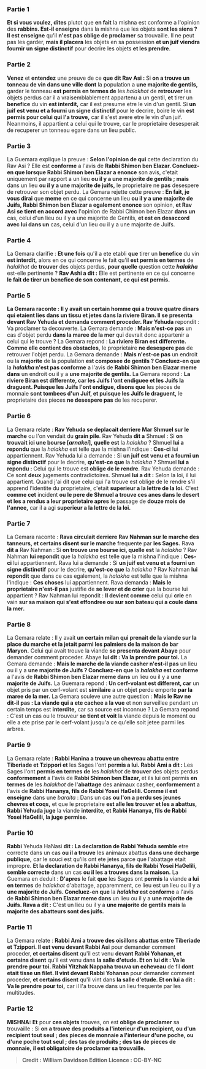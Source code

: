 
### Partie 1
<b>Et si vous voulez, dites</b> plutot que <b>en fait</b> la mishna est conforme a l'opinion des <b>rabbins. Est-il enseigne</b> dans la mishna que les objets <b>sont les siens ? Il est enseigne</b> qu'il <b>n'est pas oblige de proclamer</b> sa trouvaille. Il ne peut pas les garder, <b>mais il placera</b> les objets en sa possession <b>et un juif viendra fournir un signe distinctif</b> pour decrire les objets <b>et les prendre</b>.

### Partie 2
<b>Venez</b> et <b>entendez</b> une preuve de ce <b>que dit Rav Asi : </b> Si <b>on a trouve un tonneau de vin dans une ville dont</b> la population a <b>une majorite de gentils,</b> garder le tonneau <b>est permis en termes de</b> les <i>halakhot</i> de <b>retrouver</b> les objets perdus car il a vraisemblablement appartenu a un gentil, <b>et</b> tirer un <b>benefice</b> du vin <b>est interdit,</b> car il est presume etre le vin d'un gentil. Si <b>un juif est venu et a fourni un signe distinctif</b> pour le decrire, boire</b> le vin <b>est permis pour celui qui l'a trouve,</b> car il s'est avere etre le vin d'un juif. Neanmoins, il appartient a celui qui le trouve, car le proprietaire desesperait de recuperer un tonneau egare dans un lieu public.

### Partie 3
La Guemara explique la preuve : <b>Selon l'opinion de qui</b> cette declaration du Rav Asi ? Elle est <b>conforme</b> a l'avis de <b>Rabbi Shimon ben Elazar. Concluez-en que lorsque Rabbi Shimon ben Elazar a enonce</b> son avis, c'etait uniquement par rapport a un lieu <b>ou il y a une majorite de gentils ; mais</b> dans un lieu <b>ou il y a une majorite de juifs,</b> le proprietaire ne <b>pas</b> desespere de retrouver son objet perdu. La Gemara rejette cette preuve : <b>En fait, je vous dirai</b> que <b>meme</b> en ce qui concerne un lieu <b>ou il y a une majorite de Juifs, Rabbi Shimon ben Elazar a egalement enonce</b> son opinion, <b>et Rav Asi se tient en accord avec</b> l'opinion de Rabbi Chimon ben Elazar <b>dans un</b> cas, celui d'un lieu ou il y a une majorite de Gentils, <b>et est en desaccord avec lui dans un</b> cas, celui d'un lieu ou il y a une majorite de Juifs.

### Partie 4
La Gemara clarifie : <b>Et une fois</b> qu'il a ete etabli <b>que</b> tirer un <b>benefice</b> du vin <b>est interdit,</b> alors en ce qui concerne le fait qu'il <b>est permis en termes</b> de <i>halakhot</i> de <b>trouver</b> des objets perdus, <b>pour quelle</b> question cette <b><i>halakha</i></b> est-elle pertinente ? <b>Rav Ashi a dit :</b> Elle est pertinente en ce qui concerne <b>le fait de tirer un benefice de <b>son contenant,</b> ce qui est permis.

### Partie 5
La Gemara raconte : Il y avait <b>un certain homme qui a trouve quatre dinars qui etaient lies dans un tissu et jetes dans la riviere Biran. Il se presenta devant Rav Yehuda</b> et demanda comment proceder. Rav Yehuda</b> repondit : Va proclamer</b> ta decouverte. La Gemara demande : <b>Mais n'est-ce pas</b> un cas d'objet perdu <b>dans la maree de la mer</b> qui devrait donc appartenir a celui qui le trouve ? La Gemara repond : <b>La riviere Biran est differente. Comme elle contient des obstacles,</b> le proprietaire <b>ne desespere pas</b> de retrouver l'objet perdu. La Gemara demande : <b>Mais n'est-ce pas</b> un endroit ou la <b>majorite</b> de la population <b>est composee de gentils ? Concluez-en que</b> la <b><i>halakha</i> n'est pas conforme</b> a l'avis de <b>Rabbi Shimon ben Elazar meme dans</b> un endroit ou il y a <b>une majorite de gentils.</b> La Gemara repond : <b>La riviere Biran est differente, car les Juifs l'ont endiguee et les Juifs la draguent. Puisque les Juifs l'ont endigue, disons que</b> les pieces de monnaie <b>sont tombees d'un Juif, et puisque les Juifs le draguent,</b> le proprietaire des pieces <b>ne desespere pas</b> de les recuperer.

### Partie 6
La Gemara relate : <b>Rav Yehuda se deplacait derriere Mar Shmuel sur le marche</b> ou l'on vendait du <b>grain pile</b>. Rav Yehuda <b>dit a</b> Shmuel : Si <b>on trouvait ici une bourse [<i>arnakei</i>], quelle est</b> la <i>halakha</i> ? Shmuel <b>lui a repondu</b> que la <i>halakha</i> est telle que la mishna l'indique : <b>Ces-ci</b> lui appartiennent.</b> Rav Yehuda lui a demande : Si <b>un juif est venu et a fourni un signe distinctif</b> pour le decrire, <b>qu'est-ce que</b> la <i>halakha</i> ? Shmuel <b>lui a repondu : </b> Celui qui le trouve est <b>oblige de le rendre</b>. Rav Yehuda demande : Ce sont <b>deux</b> jugements contradictoires. Shmuel <b>lui a dit :</b> Selon la loi, il lui appartient. Quand j'ai dit que celui qui l'a trouve est oblige de le rendre s'il apprend l'identite du proprietaire, c'etait <b>superieur a la lettre de la loi.</b> C'est <b>comme cet</b> incident <b>ou le pere de Shmuel a trouve ces anes dans le desert et les a rendus a leur proprietaire apres</b> le passage de <b>douze mois de l'annee,</b> car il a agi <b>superieur a la lettre de la loi.</b>

### Partie 7
La Gemara raconte : <b>Rava circulait derriere Rav Nahman sur le marche des tanneurs, et certains disent sur le marche</b> frequente par <b>les Sages.</b> Rava <b>dit a</b> Rav Nahman : Si <b>on trouve une bourse ici, quelle est</b> la <i>halakha</i> ? Rav Nahman <b>lui repondit</b> que la <i>halakha</i> est telle que la mishna l'indique : <b>Ces-ci</b> lui appartiennent.</b> Rava lui a demande : Si <b>un juif est venu et a fourni un signe distinctif</b> pour le decrire, <b>qu'est-ce que</b> la <i>halakha</i> ? Rav Nahman <b>lui repondit</b> que dans ce cas egalement, la <i>halakha</i> est telle que la mishna l'indique : <b>Ces choses</b> lui appartiennent.</b> Rava demanda : <b>Mais le proprietaire n'est-il pas</b> justifie de <b>se lever et de crier</b> que la bourse lui appartient ? Rav Nahman lui repondit : <b>Il devient comme</b> celui qui <b>crie</b> en vain <b>sur sa maison qui s'est effondree ou sur son bateau qui a coule dans la mer.</b>

### Partie 8
La Gemara relate : Il y avait <b>un certain milan qui prenait de la viande sur la place du marche et la jetait parmi les palmiers de la maison de bar Maryon.</b> Celui qui avait trouve la viande <b>se presenta devant Abaye</b> pour demander comment proceder. Abaye <b>lui dit : Va la prendre</b> <b>pour toi.</b> La Gemara demande : <b>Mais le marche de la viande casher n'est-il pas</b> un lieu ou il y a <b>une majorite de Juifs ? Concluez-en que</b> la <b><i>halakha</i> est conforme</b> a l'avis de <b>Rabbi Shimon ben Elazar meme dans</b> un lieu ou il y a <b>une majorite de Juifs.</b> La Guemara repond : <b>Un cerf-volant est different, car</b> un objet pris par un cerf-volant est <b>similaire</b> a un objet perdu emporte <b>par la maree de la mer.</b> La Gemara souleve une autre question : <b>Mais le Rav ne dit-il pas : La viande qui a ete cachee a la vue</b> et non surveillee pendant un certain temps est <b>interdite,</b> car sa source est inconnue ? La Gemara repond : C'est un cas ou le trouveur <b>se tient et voit</b> la viande depuis le moment ou elle a ete prise par le cerf-volant jusqu'a ce qu'elle soit jetee parmi les arbres.

### Partie 9
La Gemara relate : <b>Rabbi Hanina a trouve un chevreau abattu entre Tiberiade et Tzippori et</b> les Sages l'ont <b>permis a lui. Rabbi Ami a dit : </b> Les Sages l'ont <b>permis en termes de</b> les <i>halakhot</i> de <b>trouver</b> des objets perdus <b>conformement</b> a l'avis de <b>Rabbi Shimon ben Elazar, </b> et ils lui ont permis <b>en termes de</b> les <i>halakhot</i> de l'<b>abattage</b> des animaux casher, <b>conformement</b> a l'avis de <b>Rabbi Hananya, fils de Rabbi Yosei HaGelili. Comme il est enseigne</b> dans une <i>baraita</i> : Dans un cas <b>ou l'on a perdu ses jeunes chevres et coqs,</b> et que le proprietaire <b>est alle les trouver et les a abattus, Rabbi Yehuda juge</b> la viande <b>interdite, et Rabbi Hananya, fils de Rabbi Yosei HaGelili, la juge</b> <b>permise.</b>

### Partie 10
<b>Rabbi</b> Yehuda HaNasi <b>dit : La declaration de Rabbi Yehuda semble</b> etre correcte dans un cas <b>ou il a trouve</b> les animaux abattus <b>dans une decharge publique,</b> car le souci est qu'ils ont ete jetes parce que l'abattage etait impropre. <b>Et la declaration de Rabbi Hananya, fils de Rabbi Yosei HaGelili, semble correcte</b> dans un cas <b>ou il les a trouves dans la maison.</b> La Guemara en deduit : <b>D'apres</b> le fait <b>que</b> les Sages ont <b>permis</b> la viande <b>a lui en termes</b> de <i>halakhot</i> d'abattage,</b> apparemment, ce lieu est un lieu ou il y a <b>une majorite de Juifs. Concluez-en que</b> la <b><i>halakha</i> est conforme</b> a l'avis de <b>Rabbi Shimon ben Elazar meme dans</b> un lieu ou il y a <b>une majorite de Juifs. Rava a dit :</b> C'est un lieu ou il y a <b>une majorite de gentils mais</b> la <b>majorite des abatteurs sont des juifs.</b>

### Partie 11
La Gemara relate : <b>Rabbi Ami a trouve des oisillons abattus entre Tiberiade et Tzippori. Il est venu devant Rabbi Asi</b> pour demander comment proceder, <b>et certains disent</b> qu'il est venu <b>devant Rabbi Yohanan, et certains disent</b> qu'il est venu dans <b>la salle d'etude. Et on lui dit : Va le prendre</b> <b>pour toi. Rabbi Yitzhak Nappaha trouva un echeveau</b> de fil <b>dont etait tisse un filet. Il vint devant Rabbi Yohanan</b> pour demander comment proceder, <b>et certains disent</b> qu'il vint dans <b>la salle d'etude. Et on lui a dit : Va le prendre</b> <b>pour toi,</b> car il l'a trouve dans un lieu frequente par les multitudes.

### Partie 12
<strong>MISHNA:</strong> <b>Et</b> pour <b>ces objets</b> trouves, on est <b>oblige de proclamer</b> sa trouvaille : Si <b>on a trouve des produits a l'interieur d'un recipient, ou d'un recipient tout seul ; des pieces de monnaie a l'interieur d'une poche, ou d'une poche tout seul ; des tas de produits ; des tas de pieces de monnaie,</b> <b>il est obligatoire de proclamer sa trouvaille.

>Credit : William Davidson Edition
>Licence : CC-BY-NC